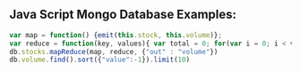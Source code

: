 ## Java Script Mongo Database Examples:
```javascript
var map = function() {emit(this.stock, this.volume)};
var reduce = function(key, values){ var total = 0; for(var i = 0; i < values.length; i++){ total += values[i] } return total }
db.stocks.mapReduce(map, reduce, {"out" : "volume"})
db.volume.find().sort({"value":-1}).limit(10)
```
